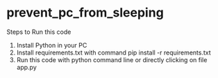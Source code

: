 # prevent_pc_from_sleeping

Steps to Run this code
1. Install Python in your PC
2. Install requirements.txt with command pip install -r requirements.txt
3. Run this code with python command line or directly clicking on file app.py
